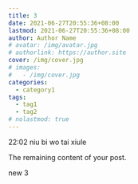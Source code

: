 ```yaml
---
title: 3
date: 2021-06-27T20:55:36+08:00
lastmod: 2021-06-27T20:55:36+08:00
author: Author Name
# avatar: /img/avatar.jpg
# authorlink: https://author.site
cover: /img/cover.jpg
# images:
#   - /img/cover.jpg
categories:
  - category1
tags:
  - tag1
  - tag2
# nolastmod: true
---
```


22:02 niu bi wo tai xiule

<!--more-->

The remaining content of your post.

new 3

